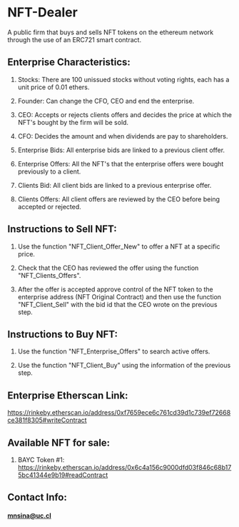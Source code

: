 # NFT-Dealer
A public firm that buys and sells NFT tokens on the ethereum network through the use of an ERC721 smart contract.

## Enterprise Characteristics:

1) Stocks: There are 100 unissued stocks without voting rights, each has a unit price of 0.01 ethers. 
 
2) Founder: Can change the CFO, CEO and end the enterprise. 
 
3) CEO: Accepts or rejects clients offers and decides the price at which the NFT's bought by the firm will be sold. 
 
4) CFO: Decides the amount and when dividends are pay to shareholders. 
 
5) Enterprise Bids: All enterprise bids are linked to a previous client offer.
 
6) Enterprise Offers: All the NFT's that the enterprise offers were bought previously to a client.
 
7) Clients Bid: All client bids are linked to a previous enterprise offer. 
 
8) Clients Offers: All client offers are reviewed by the CEO before being accepted or rejected. 

## Instructions to Sell NFT:

1) Use the function "NFT_Client_Offer_New" to offer a NFT at a specific price.
 
2) Check that the CEO has reviewed the offer using the function "NFT_Clients_Offers".  
 
3) After the offer is accepted approve control of the NFT token to the enterprise address (NFT Original Contract) and then use the function "NFT_Client_Sell" with the bid id that the CEO wrote on the previous step. 

## Instructions to Buy NFT:

1) Use the function "NFT_Enterprise_Offers" to search active offers.
 
2) Use the function "NFT_Client_Buy" using the information of the previous step.

## Enterprise Etherscan Link:
https://rinkeby.etherscan.io/address/0xf7659ece6c761cd39d1c739ef72668ce381f8305#writeContract

## Available NFT for sale:
1) BAYC Token #1:
https://rinkeby.etherscan.io/address/0x6c4a156c9000dfd03f846c68b175bc41344e9b19#readContract

## Contact Info:
#### mnsina@uc.cl
